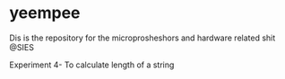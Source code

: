 # yeempee
Dis is the repository for the microprosheshors and hardware related shit @SIES

Experiment 4- To calculate length of a string
